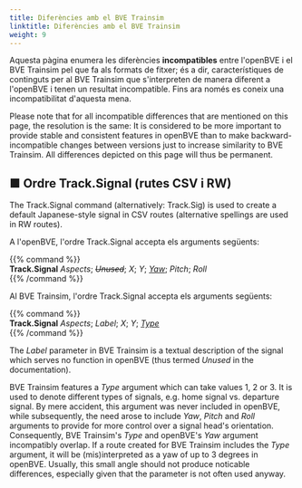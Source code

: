```yaml
---
title: Diferències amb el BVE Trainsim
linktitle: Diferències amb el BVE Trainsim
weight: 9
---
```


Aquesta pàgina enumera les diferències **incompatibles** entre l'openBVE i el BVE Trainsim pel que fa als formats de fitxer; és a dir, característiques de continguts per al BVE Trainsim que s'interpreten de manera diferent a l'openBVE i tenen un resultat incompatible. Fins ara només es coneix una incompatibilitat d'aquesta mena.

Please note that for all incompatible differences that are mentioned on this page, the resolution is the same: It is considered to be more important to provide stable and consistent features in openBVE than to make backward-incompatible changes between versions just to increase similarity to BVE Trainsim. All differences depicted on this page will thus be permanent.

## ■ Ordre Track.Signal (rutes CSV i RW)

The Track.Signal command (alternatively: Track.Sig) is used to create a default Japanese-style signal in CSV routes (alternative spellings are used in RW routes).

A l'openBVE, l'ordre Track.Signal accepta els arguments següents:

{{% command %}}  
**Track.Signal** *Aspects*; *~~Unused~~*; *X*; *Y*; <u>*Yaw*</u>; *Pitch*; *Roll*  
{{% /command %}}

Al BVE Trainsim, l'ordre Track.Signal accepta els arguments següents:

{{% command %}}  
**Track.Signal** *Aspects*; *Label*; *X*; *Y*; <u>*Type*</u>  
{{% /command %}}

The *Label* parameter in BVE Trainsim is a textual description of the signal which serves no function in openBVE (thus termed *Unused* in the documentation).

BVE Trainsim features a *Type* argument which can take values 1, 2 or 3. It is used to denote different types of signals, e.g. home signal vs. departure signal. By mere accident, this argument was never included in openBVE, while subsequently, the need arose to include *Yaw*, *Pitch* and *Roll* arguments to provide for more control over a signal head's orientation. Consequently, BVE Trainsim's *Type* and openBVE's *Yaw* argument incompatibly overlap. If a route created for BVE Trainsim includes the *Type* argument, it will be (mis)interpreted as a yaw of up to 3 degrees in openBVE. Usually, this small angle should not produce noticable differences, especially given that the parameter is not often used anyway.
